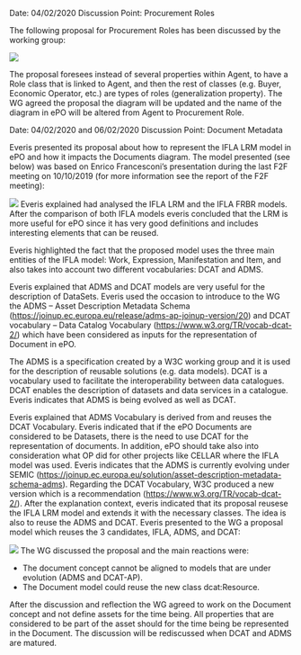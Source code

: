 Date: 04/02/2020 Discussion Point: Procurement Roles

The following proposal for Procurement Roles has been discussed by the working group:


![](https://github.com/eprocurementontology/eprocurementontology/blob/meetings/Conference%20Calls%20Images/procurement_roles.png)

 

The proposal foresees instead of several properties within Agent, to have a Role class that is linked to Agent, and then the rest of classes (e.g. Buyer, Economic Operator, etc.) are types of roles (generalization property). 
The WG agreed the proposal the diagram will be updated and the name of the diagram in ePO will be altered from Agent to Procurement Role.

Date: 04/02/2020 and 06/02/2020 Discussion Point: Document Metadata

Everis presented its proposal about how to represent the IFLA LRM model in ePO and how it impacts the Documents diagram. The model presented (see below) was based on Enrico Francesconi’s presentation during the last F2F meeting on 10/10/2019 (for more information see the report of the F2F meeting):

![](https://github.com/eprocurementontology/eprocurementontology/blob/meetings/Conference%20Calls%20Images/document_metadata.png)
Everis explained had analysed the IFLA LRM and the IFLA FRBR models. After the comparison of both IFLA models everis concluded that the LRM is more useful for ePO since it has very good definitions and includes interesting elements that can be reused. 

Everis  highlighted the fact that the proposed model uses the three main entities of the IFLA model: Work, Expression, Manifestation and Item, and also takes into account two different vocabularies: DCAT and ADMS. 

Everis explained that ADMS and DCAT models are very useful for the description of DataSets. Everis used the occasion to introduce to the WG the ADMS – Asset Description Metadata Schema (https://joinup.ec.europa.eu/release/adms-ap-joinup-version/20) and DCAT vocabulary – Data Catalog Vocabulary (https://www.w3.org/TR/vocab-dcat-2/) which have been considered as inputs for the representation of Document in ePO. 

The ADMS is a specification created by a W3C working group and it is used for the description of reusable solutions (e.g. data models). DCAT is a vocabulary used to facilitate the interoperability between data catalogues. DCAT enables the description of datasets and data services in a catalogue. Everis indicates that ADMS is being evolved as well as DCAT. 

Everis explained that ADMS Vocabulary is derived from and reuses the DCAT Vocabulary. Everis indicated that if the ePO Documents are considered to be Datasets, there is the need to use DCAT for the representation of documents. In addition, ePO should take also into consideration what OP did for other projects like CELLAR where the IFLA model was used. 
Everis indicates that the ADMS is currently evolving under SEMIC (https://joinup.ec.europa.eu/solution/asset-description-metadata-schema-adms). Regarding the DCAT Vocabulary, W3C produced a new version which is a recommendation (https://www.w3.org/TR/vocab-dcat-2/).
After the explanation context, everis indicated that its proposal reusese the IFLA LRM model and extends it with the necessary classes. The idea is also to reuse the ADMS and DCAT. Everis presented to the WG a proposal model which reuses the 3 candidates, IFLA, ADMS, and DCAT:  

![](https://github.com/eprocurementontology/eprocurementontology/blob/meetings/Conference%20Calls%20Images/document_metadata_1.png)
The WG discussed the proposal and the main reactions were: 
-	The document concept cannot be aligned to models that are under evolution (ADMS and DCAT-AP). 
-	The Document model could reuse the new class dcat:Resource. 

After the discussion and reflection the WG agreed to work on the Document concept and not define assets for the time being. All properties that are considered to be part of the asset should for the time being be represented in the Document.  The discussion will be rediscussed when DCAT and ADMS are matured.


